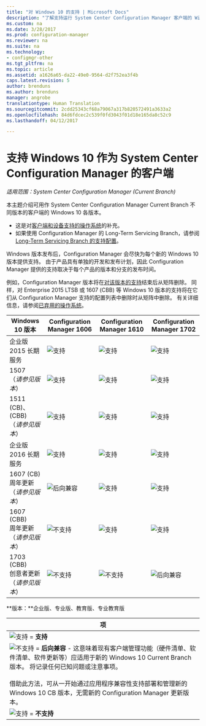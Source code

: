 ```yaml
---
title: "对 Windows 10 的支持 | Microsoft Docs"
description: "了解支持运行 System Center Configuration Manager 客户端的 Windows 10 版本。"
ms.custom: na
ms.date: 3/28/2017
ms.prod: configuration-manager
ms.reviewer: na
ms.suite: na
ms.technology:
- configmgr-other
ms.tgt_pltfrm: na
ms.topic: article
ms.assetid: a1626a65-da22-49e0-9564-d2f752ea3f4b
caps.latest.revision: 5
author: brenduns
ms.author: brenduns
manager: angrobe
translationtype: Human Translation
ms.sourcegitcommit: 2cdd25343cf68a79067a317b820572491a3633a2
ms.openlocfilehash: 84d6fdcec2c539f0fd3043f01d18e165da8c52c9
ms.lasthandoff: 04/12/2017

---
```

# <a name="support-for-windows-10-as-a-client-of-system-center-configuration-manager"></a>支持 Windows 10 作为 System Center Configuration Manager 的客户端

*适用范围：System Center Configuration Manager (Current Branch)*


 本主题介绍可用作 System Center Configuration Manager Current Branch 不同版本的客户端的 Windows 10 各版本。

- 这是对[客户端和设备支持的操作系统](/sccm/core/plan-design/configs/supported-operating-systems-for-clients-and-devices)的补充。
- 如果使用 Configuration Manager 的 Long-Term Servicing Branch，请参阅 [Long-Term Servicing Branch 的支持配置](/sccm/core/understand/supported-configurations-for-ltsb)。

Windows 版本发布后，Configuration Manager 会尽快为每个新的 Windows 10 版本提供支持。 由于产品具有单独的开发和发布计划，因此 Configuration Manager 提供的支持取决于每个产品的版本和分支的发布时间。

例如，Configuration Manager 版本将在[对该版本的支持](/sccm/core/servers/manage/current-branch-versions-supported)结束后从矩阵删除。 同样，对 Enterprise 2015 LTSB 或 1607 (CBB) 等 Windows 10 版本的支持将在它们从 Configuration Manager 支持的配置列表中删除时从矩阵中删除。 有关详细信息，请参阅[已弃用的操作系统](/sccm/core/plan-design/changes/removed-and-deprecated-features#deprecated-operating-systems)。



|Windows 10 版本                    |Configuration Manager 1606          |Configuration Manager 1610          |    Configuration Manager 1702 |
|---------------------|-----|-----|-----|
|企业版 2015 长期服务                   |![支持](media/green_check.png) |![支持](media/green_check.png) |![支持](media/green_check.png) |
|1507 <br />（*请参见版本*）            |![支持](media/green_check.png) |![支持](media/green_check.png) |![支持](media/green_check.png) |
|1511 (CB)、(CBB)<br />（*请参见版本*） |![支持](media/green_check.png) |![支持](media/green_check.png) |![支持](media/green_check.png) |
|企业版 2016 长期服务                   |![支持](media/green_check.png) |![支持](media/green_check.png) |![支持](media/green_check.png) |
|1607 (CB)    <br />周年更新<br />（*请参见版本*）      |![后向兼容](media/blue_compat.png) |![支持](media/green_check.png) |![支持](media/green_check.png) |
|1607 (CBB)    <br />周年更新<br />（*请参见版本*）      |![不支持](media/Red_X.png)   |![支持](media/green_check.png) |![支持](media/green_check.png) |
|1703 (CBB)    <br />创意者更新<br />（*请参见版本*）      |![不支持](media/Red_X.png)   |![不支持](media/Red_X.png) |![后向兼容](media/blue_compat.png) |



**版本：**企业版、专业版、教育版、专业教育版   

|项|
|--|
|![支持](media/green_check.png) = **支持**  |
|![不支持](media/blue_compat.png)  = **后向兼容** - 这意味着现有客户端管理功能（硬件清单、软件清单、软件更新等）应适用于新的 Windows 10 Current Branch 版本。 将记录任何已知问题或注意事项。 <br><br>借助此方法，可从一开始通过应用程序兼容性支持部署和管理新的 Windows 10 CB 版本，无需新的 Configuration Manager 更新版本。 |
|![支持](media/Red_X.png) = **不支持**|

